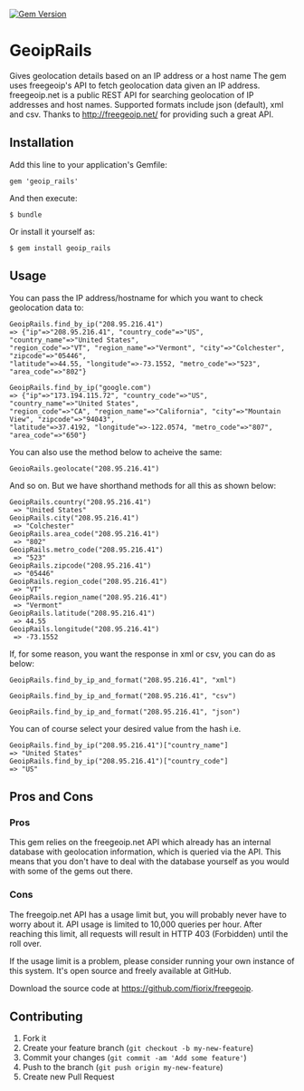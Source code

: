 [![Gem Version](https://badge.fury.io/rb/geoip_rails.svg)](http://badge.fury.io/rb/geoip_rails)
# GeoipRails

Gives geolocation details based on an IP address or a host name
The gem uses freegeoip's API to fetch geolocation data given an IP address. freegeoip.net is a public REST API for searching geolocation of IP addresses and host names. Supported formats include json (default), xml and csv. Thanks to http://freegeoip.net/ for providing such a great API.
## Installation

Add this line to your application's Gemfile:

    gem 'geoip_rails'

And then execute:

    $ bundle

Or install it yourself as:

    $ gem install geoip_rails

## Usage

You can pass the IP address/hostname for which you want to check geolocation data to: 

    GeoipRails.find_by_ip("208.95.216.41")
    => {"ip"=>"208.95.216.41", "country_code"=>"US", "country_name"=>"United States", 
    "region_code"=>"VT", "region_name"=>"Vermont", "city"=>"Colchester", "zipcode"=>"05446", 
    "latitude"=>44.55, "longitude"=>-73.1552, "metro_code"=>"523", "area_code"=>"802"}

    GeoipRails.find_by_ip("google.com")
    => {"ip"=>"173.194.115.72", "country_code"=>"US", "country_name"=>"United States", 
    "region_code"=>"CA", "region_name"=>"California", "city"=>"Mountain View", "zipcode"=>"94043", 
    "latitude"=>37.4192, "longitude"=>-122.0574, "metro_code"=>"807", "area_code"=>"650"}

You can also use the method below to acheive the same:

    GeoioRails.geolocate("208.95.216.41")
    
And so on. But we have shorthand methods for all this as shown below:

    GeoipRails.country("208.95.216.41")
     => "United States" 
    GeoipRails.city("208.95.216.41")
     => "Colchester" 
    GeoipRails.area_code("208.95.216.41")
     => "802" 
    GeoipRails.metro_code("208.95.216.41")
     => "523" 
    GeoipRails.zipcode("208.95.216.41")
     => "05446" 
    GeoipRails.region_code("208.95.216.41")
     => "VT" 
    GeoipRails.region_name("208.95.216.41")
     => "Vermont" 
    GeoipRails.latitude("208.95.216.41")
     => 44.55 
    GeoipRails.longitude("208.95.216.41")
     => -73.1552 

If, for some reason, you want the response in xml or csv, you can do as below:

    GeoipRails.find_by_ip_and_format("208.95.216.41", "xml")

    GeoipRails.find_by_ip_and_format("208.95.216.41", "csv")

    GeoipRails.find_by_ip_and_format("208.95.216.41", "json")
    
You can of course select your desired value from the hash i.e.

    GeoipRails.find_by_ip("208.95.216.41")["country_name"]
    => "United States"
    GeoipRails.find_by_ip("208.95.216.41")["country_code"]
    => "US"
     
## Pros and Cons

### Pros
This gem relies on the freegeoip.net API which already has an internal database with geolocation information, which is queried via the API. This means that you don't have to deal with the database yourself as you would with some of the gems out there.
### Cons
The freegoip.net API has a usage limit but, you will probably never have to worry about it. API usage is limited to 10,000 queries per hour. After reaching this limit, all requests will result in HTTP 403 (Forbidden) until the roll over.

If the usage limit is a problem, please consider running your own instance of this system. It's open source and freely available at GitHub.

Download the source code at https://github.com/fiorix/freegeoip.

## Contributing

1. Fork it
2. Create your feature branch (`git checkout -b my-new-feature`)
3. Commit your changes (`git commit -am 'Add some feature'`)
4. Push to the branch (`git push origin my-new-feature`)
5. Create new Pull Request

